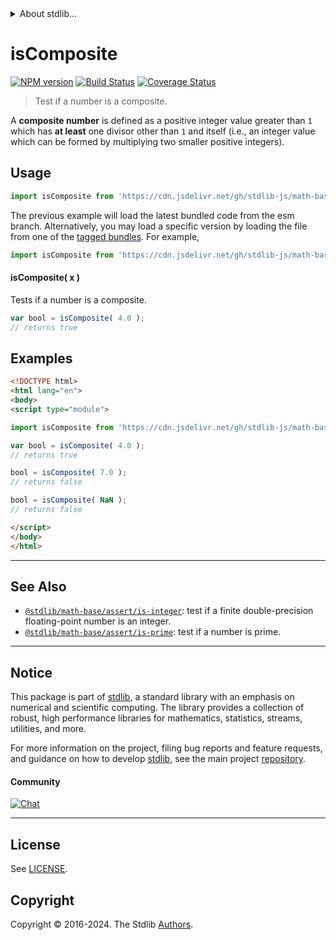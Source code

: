 <!--

@license Apache-2.0

Copyright (c) 2020 The Stdlib Authors.

Licensed under the Apache License, Version 2.0 (the "License");
you may not use this file except in compliance with the License.
You may obtain a copy of the License at

   http://www.apache.org/licenses/LICENSE-2.0

Unless required by applicable law or agreed to in writing, software
distributed under the License is distributed on an "AS IS" BASIS,
WITHOUT WARRANTIES OR CONDITIONS OF ANY KIND, either express or implied.
See the License for the specific language governing permissions and
limitations under the License.

-->


<details>
  <summary>
    About stdlib...
  </summary>
  <p>We believe in a future in which the web is a preferred environment for numerical computation. To help realize this future, we've built stdlib. stdlib is a standard library, with an emphasis on numerical and scientific computation, written in JavaScript (and C) for execution in browsers and in Node.js.</p>
  <p>The library is fully decomposable, being architected in such a way that you can swap out and mix and match APIs and functionality to cater to your exact preferences and use cases.</p>
  <p>When you use stdlib, you can be absolutely certain that you are using the most thorough, rigorous, well-written, studied, documented, tested, measured, and high-quality code out there.</p>
  <p>To join us in bringing numerical computing to the web, get started by checking us out on <a href="https://github.com/stdlib-js/stdlib">GitHub</a>, and please consider <a href="https://opencollective.com/stdlib">financially supporting stdlib</a>. We greatly appreciate your continued support!</p>
</details>

# isComposite

[![NPM version][npm-image]][npm-url] [![Build Status][test-image]][test-url] [![Coverage Status][coverage-image]][coverage-url] <!-- [![dependencies][dependencies-image]][dependencies-url] -->

> Test if a number is a composite.

<section class="intro">

A **composite number** is defined as a positive integer value greater than `1` which has **at least** one divisor other than `1` and itself (i.e., an integer value which can be formed by multiplying two smaller positive integers).

</section>

<!-- /.intro -->



<section class="usage">

## Usage

```javascript
import isComposite from 'https://cdn.jsdelivr.net/gh/stdlib-js/math-base-assert-is-composite@esm/index.mjs';
```
The previous example will load the latest bundled code from the esm branch. Alternatively, you may load a specific version by loading the file from one of the [tagged bundles](https://github.com/stdlib-js/math-base-assert-is-composite/tags). For example,

```javascript
import isComposite from 'https://cdn.jsdelivr.net/gh/stdlib-js/math-base-assert-is-composite@v0.2.1-esm/index.mjs';
```

#### isComposite( x )

Tests if a number is a composite.

```javascript
var bool = isComposite( 4.0 );
// returns true
```

</section>

<!-- /.usage -->

<section class="notes">

</section>

<!-- /.notes -->

<section class="examples">

## Examples

<!-- eslint no-undef: "error" -->

```html
<!DOCTYPE html>
<html lang="en">
<body>
<script type="module">

import isComposite from 'https://cdn.jsdelivr.net/gh/stdlib-js/math-base-assert-is-composite@esm/index.mjs';

var bool = isComposite( 4.0 );
// returns true

bool = isComposite( 7.0 );
// returns false

bool = isComposite( NaN );
// returns false

</script>
</body>
</html>
```

</section>

<!-- /.examples -->

<!-- Section for related `stdlib` packages. Do not manually edit this section, as it is automatically populated. -->

<section class="related">

* * *

## See Also

-   <span class="package-name">[`@stdlib/math-base/assert/is-integer`][@stdlib/math/base/assert/is-integer]</span><span class="delimiter">: </span><span class="description">test if a finite double-precision floating-point number is an integer.</span>
-   <span class="package-name">[`@stdlib/math-base/assert/is-prime`][@stdlib/math/base/assert/is-prime]</span><span class="delimiter">: </span><span class="description">test if a number is prime.</span>

</section>

<!-- /.related -->

<!-- Section for all links. Make sure to keep an empty line after the `section` element and another before the `/section` close. -->


<section class="main-repo" >

* * *

## Notice

This package is part of [stdlib][stdlib], a standard library with an emphasis on numerical and scientific computing. The library provides a collection of robust, high performance libraries for mathematics, statistics, streams, utilities, and more.

For more information on the project, filing bug reports and feature requests, and guidance on how to develop [stdlib][stdlib], see the main project [repository][stdlib].

#### Community

[![Chat][chat-image]][chat-url]

---

## License

See [LICENSE][stdlib-license].


## Copyright

Copyright &copy; 2016-2024. The Stdlib [Authors][stdlib-authors].

</section>

<!-- /.stdlib -->

<!-- Section for all links. Make sure to keep an empty line after the `section` element and another before the `/section` close. -->

<section class="links">

[npm-image]: http://img.shields.io/npm/v/@stdlib/math-base-assert-is-composite.svg
[npm-url]: https://npmjs.org/package/@stdlib/math-base-assert-is-composite

[test-image]: https://github.com/stdlib-js/math-base-assert-is-composite/actions/workflows/test.yml/badge.svg?branch=v0.2.1
[test-url]: https://github.com/stdlib-js/math-base-assert-is-composite/actions/workflows/test.yml?query=branch:v0.2.1

[coverage-image]: https://img.shields.io/codecov/c/github/stdlib-js/math-base-assert-is-composite/main.svg
[coverage-url]: https://codecov.io/github/stdlib-js/math-base-assert-is-composite?branch=main

<!--

[dependencies-image]: https://img.shields.io/david/stdlib-js/math-base-assert-is-composite.svg
[dependencies-url]: https://david-dm.org/stdlib-js/math-base-assert-is-composite/main

-->

[chat-image]: https://img.shields.io/gitter/room/stdlib-js/stdlib.svg
[chat-url]: https://app.gitter.im/#/room/#stdlib-js_stdlib:gitter.im

[stdlib]: https://github.com/stdlib-js/stdlib

[stdlib-authors]: https://github.com/stdlib-js/stdlib/graphs/contributors

[umd]: https://github.com/umdjs/umd
[es-module]: https://developer.mozilla.org/en-US/docs/Web/JavaScript/Guide/Modules

[deno-url]: https://github.com/stdlib-js/math-base-assert-is-composite/tree/deno
[deno-readme]: https://github.com/stdlib-js/math-base-assert-is-composite/blob/deno/README.md
[umd-url]: https://github.com/stdlib-js/math-base-assert-is-composite/tree/umd
[umd-readme]: https://github.com/stdlib-js/math-base-assert-is-composite/blob/umd/README.md
[esm-url]: https://github.com/stdlib-js/math-base-assert-is-composite/tree/esm
[esm-readme]: https://github.com/stdlib-js/math-base-assert-is-composite/blob/esm/README.md
[branches-url]: https://github.com/stdlib-js/math-base-assert-is-composite/blob/main/branches.md

[stdlib-license]: https://raw.githubusercontent.com/stdlib-js/math-base-assert-is-composite/main/LICENSE

<!-- <related-links> -->

[@stdlib/math/base/assert/is-integer]: https://github.com/stdlib-js/math-base-assert-is-integer/tree/esm

[@stdlib/math/base/assert/is-prime]: https://github.com/stdlib-js/math-base-assert-is-prime/tree/esm

<!-- </related-links> -->

</section>

<!-- /.links -->
